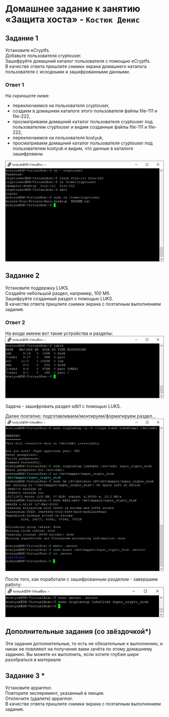 # Домашнее задание к занятию «Защита хоста» - `Костюк Денис`

## Задание 1
Установите eCryptfs.  
Добавьте пользователя cryptouser.  
Зашифруйте домашний каталог пользователя с помощью eCryptfs.  
В качестве ответа пришлите снимки экрана домашнего каталога пользователя с исходными и зашифрованными данными.  

### Ответ 1
На скриншоте ниже: 
- переключаемся на пользователя cryptouser,  
- создаем в домашнем каталоге этого пользователя файлы file-111 и file-222,  
- просматриваем домашний каталог пользователя cryptouser под пользователем cryptouser и видим созданные файлы file-111 и file-222,  
- переключаемся на пользователя kostyuk,  
- просматриваем домашний каталог пользователя cryptouser под пользователем kostyuk и видим, что данные в каталоге зашифрованы  

![image](https://github.com/denniskostyuk/hostprotection/blob/main/task-1.png)

## Задание 2
Установите поддержку LUKS.  
Создайте небольшой раздел, например, 100 Мб.  
Зашифруйте созданный раздел с помощью LUKS.  
В качестве ответа пришлите снимки экрана с поэтапным выполнением задания.  

### Ответ 2

На входе имеем вот такие устройства и разделы:  
![image](https://github.com/denniskostyuk/hostprotection/blob/main/task-21.png)

Задача - зашифровать раздел sdb1 с помощью LUKS.  

Далее поэтапно: подготавливаем/монтируем/форматируем раздел...  
![image](https://github.com/denniskostyuk/hostprotection/blob/main/task-22.png)

После того, как поработали с зашифрованным разделом - завершаем работу:
![image](https://github.com/denniskostyuk/hostprotection/blob/main/task-23.png)

## Дополнительные задания (со звёздочкой*)
Эти задания дополнительные, то есть не обязательные к выполнению, и никак не повлияют на получение вами зачёта по этому домашнему заданию. Вы можете их выполнить, если хотите глубже шире разобраться в материале  

## Задание 3 *
Установите apparmor.  
Повторите эксперимент, указанный в лекции.  
Отключите (удалите) apparmor.  
В качестве ответа пришлите снимки экрана с поэтапным выполнением задания.  
